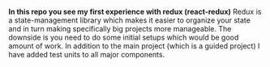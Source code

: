 **In this repo you see my first experience with redux (react-redux)**
Redux is a state-management library which makes it easier to organize
your state and in turn making specifically big projects more manageable.
The downside is you need to do some initial setups which would be
good amount of work.
In addition to the main project (which is a guided project) I have added
test units to all major components.
